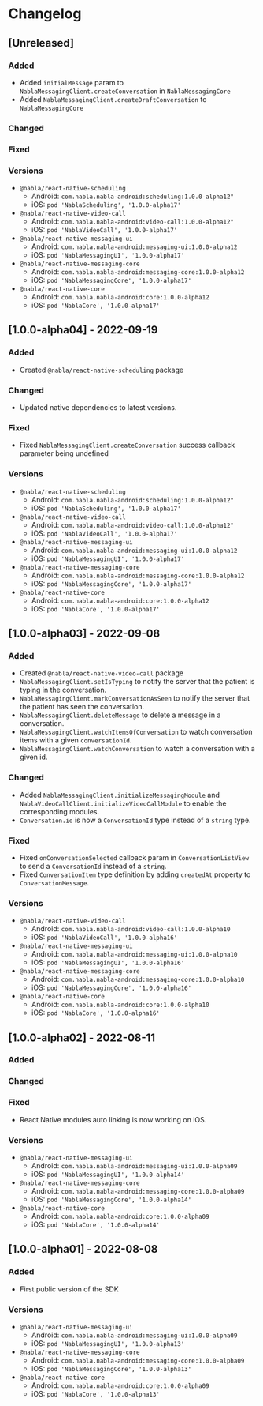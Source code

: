 # Changelog

## [Unreleased]

### Added

- Added `initialMessage` param to `NablaMessagingClient.createConversation` in `NablaMessagingCore`
- Added `NablaMessagingClient.createDraftConversation` to `NablaMessagingCore`

### Changed

### Fixed

### Versions

- `@nabla/react-native-scheduling`
  - Android: `com.nabla.nabla-android:scheduling:1.0.0-alpha12"`
  - iOS: `pod 'NablaScheduling', '1.0.0-alpha17'`
- `@nabla/react-native-video-call`
  - Android: `com.nabla.nabla-android:video-call:1.0.0-alpha12"`
  - iOS: `pod 'NablaVideoCall', '1.0.0-alpha17'`
- `@nabla/react-native-messaging-ui`
  - Android: `com.nabla.nabla-android:messaging-ui:1.0.0-alpha12`
  - iOS: `pod 'NablaMessagingUI', '1.0.0-alpha17'`
- `@nabla/react-native-messaging-core`
  - Android: `com.nabla.nabla-android:messaging-core:1.0.0-alpha12`
  - iOS: `pod 'NablaMessagingCore', '1.0.0-alpha17'`
- `@nabla/react-native-core`
  - Android: `com.nabla.nabla-android:core:1.0.0-alpha12`
  - iOS: `pod 'NablaCore', '1.0.0-alpha17'`

## [1.0.0-alpha04] - 2022-09-19

### Added

- Created `@nabla/react-native-scheduling` package

### Changed

- Updated native dependencies to latest versions.

### Fixed

- Fixed `NablaMessagingClient.createConversation` success callback parameter being undefined 

### Versions

- `@nabla/react-native-scheduling`
  - Android: `com.nabla.nabla-android:scheduling:1.0.0-alpha12"`
  - iOS: `pod 'NablaScheduling', '1.0.0-alpha17'`
- `@nabla/react-native-video-call`
  - Android: `com.nabla.nabla-android:video-call:1.0.0-alpha12"`
  - iOS: `pod 'NablaVideoCall', '1.0.0-alpha17'`
- `@nabla/react-native-messaging-ui`
  - Android: `com.nabla.nabla-android:messaging-ui:1.0.0-alpha12`
  - iOS: `pod 'NablaMessagingUI', '1.0.0-alpha17'`
- `@nabla/react-native-messaging-core`
  - Android: `com.nabla.nabla-android:messaging-core:1.0.0-alpha12`
  - iOS: `pod 'NablaMessagingCore', '1.0.0-alpha17'`
- `@nabla/react-native-core`
  - Android: `com.nabla.nabla-android:core:1.0.0-alpha12`
  - iOS: `pod 'NablaCore', '1.0.0-alpha17'`

## [1.0.0-alpha03] - 2022-09-08

### Added

- Created `@nabla/react-native-video-call` package
- `NablaMessagingClient.setIsTyping` to notify the server that the patient is typing in the conversation.
- `NablaMessagingClient.markConversationAsSeen` to notify the server that the patient has seen the conversation.
- `NablaMessagingClient.deleteMessage` to delete a message in a conversation.
- `NablaMessagingClient.watchItemsOfConversation` to watch conversation items with a given `conversationId`.
- `NablaMessagingClient.watchConversation` to watch a conversation with a given id.

### Changed

- Added `NablaMessagingClient.initializeMessagingModule` and `NablaVideoCallClient.initializeVideoCallModule` to enable the corresponding modules.
- `Conversation.id` is now a `ConversationId` type instead of a `string` type. 

### Fixed

- Fixed `onConversationSelected` callback param in `ConversationListView` to send a `ConversationId` instead of a `string`.
- Fixed `ConversationItem` type definition by adding `createdAt` property to `ConversationMessage`.

### Versions

- `@nabla/react-native-video-call`
  - Android: `com.nabla.nabla-android:video-call:1.0.0-alpha10`
  - iOS: `pod 'NablaVideoCall', '1.0.0-alpha16'`
- `@nabla/react-native-messaging-ui`
  - Android: `com.nabla.nabla-android:messaging-ui:1.0.0-alpha10`
  - iOS: `pod 'NablaMessagingUI', '1.0.0-alpha16'`
- `@nabla/react-native-messaging-core`
  - Android: `com.nabla.nabla-android:messaging-core:1.0.0-alpha10`
  - iOS: `pod 'NablaMessagingCore', '1.0.0-alpha16'`
- `@nabla/react-native-core`
  - Android: `com.nabla.nabla-android:core:1.0.0-alpha10`
  - iOS: `pod 'NablaCore', '1.0.0-alpha16'`

## [1.0.0-alpha02] - 2022-08-11

### Added

### Changed

### Fixed

- React Native modules auto linking is now working on iOS.   

### Versions

- `@nabla/react-native-messaging-ui`
  - Android: `com.nabla.nabla-android:messaging-ui:1.0.0-alpha09`
  - iOS: `pod 'NablaMessagingUI', '1.0.0-alpha14'`
- `@nabla/react-native-messaging-core`
  - Android: `com.nabla.nabla-android:messaging-core:1.0.0-alpha09`
  - iOS: `pod 'NablaMessagingCore', '1.0.0-alpha14'`
- `@nabla/react-native-core`
  - Android: `com.nabla.nabla-android:core:1.0.0-alpha09`
  - iOS: `pod 'NablaCore', '1.0.0-alpha14'`

## [1.0.0-alpha01] - 2022-08-08

### Added

- First public version of the SDK

### Versions

- `@nabla/react-native-messaging-ui`
  - Android: `com.nabla.nabla-android:messaging-ui:1.0.0-alpha09`
  - iOS: `pod 'NablaMessagingUI', '1.0.0-alpha13'`
- `@nabla/react-native-messaging-core`
  - Android: `com.nabla.nabla-android:messaging-core:1.0.0-alpha09`
  - iOS: `pod 'NablaMessagingCore', '1.0.0-alpha13'`
- `@nabla/react-native-core`
  - Android: `com.nabla.nabla-android:core:1.0.0-alpha09`
  - iOS: `pod 'NablaCore', '1.0.0-alpha13'`
